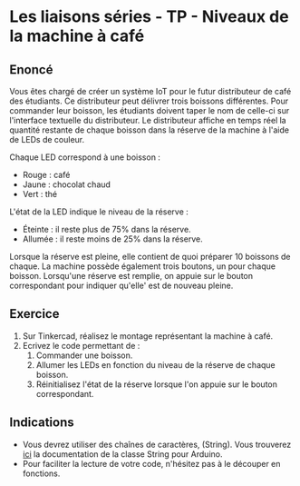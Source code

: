 # Les liaisons séries - TP - Niveaux de la machine à café

## Enoncé

Vous êtes chargé de créer un système IoT pour le futur distributeur de café des étudiants. Ce distributeur peut délivrer trois boissons différentes. Pour commander leur boisson, les étudiants doivent taper le nom de celle-ci sur l'interface textuelle du distributeur. Le distributeur affiche en temps réel la quantité restante de chaque boisson dans la réserve de la machine à l'aide de LEDs de couleur.

Chaque LED correspond à une boisson :

-   Rouge : café
-   Jaune : chocolat chaud
-   Vert : thé

L'état de la LED indique le niveau de la réserve :

-   Éteinte : il reste plus de 75% dans la réserve.
-   Allumée : il reste moins de 25% dans la réserve.

Lorsque la réserve est pleine, elle contient de quoi préparer 10 boissons de chaque. La machine possède également trois boutons, un pour chaque boisson. Lorsqu'une réserve est remplie, on appuie sur le bouton correspondant pour indiquer qu'elle' est de nouveau pleine.

## Exercice

1. Sur Tinkercad, réalisez le montage représentant la machine à café.
2. Ecrivez le code permettant de :
    1. Commander une boisson.
    2. Allumer les LEDs en fonction du niveau de la réserve de chaque boisson.
    3. Réinitialisez l'état de la réserve lorsque l'on appuie sur le bouton correspondant.

## Indications

-   Vous devrez utiliser des chaînes de caractères, (String). Vous trouverez [ici](https://www.arduino.cc/reference/en/language/variables/data-types/stringobject/) la documentation de la classe String pour Arduino.
-   Pour faciliter la lecture de votre code, n'hésitez pas à le découper en fonctions.
